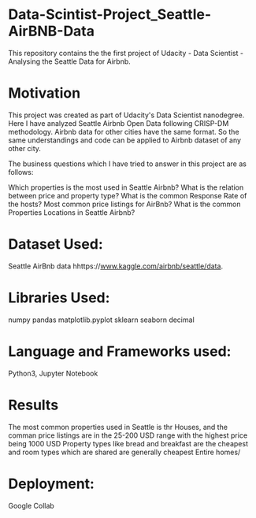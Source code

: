 # Data-Scintist-Project_Seattle-AirBNB-Data
This repository contains the the first project of Udacity - Data Scientist - Analysing the Seattle Data for Airbnb.

# Motivation
This project was created as part of Udacity's Data Scientist nanodegree. Here I have analyzed Seattle Airbnb Open Data following CRISP-DM methodology. Airbnb data for other cities have the same format. So the same understandings and code can be applied to Airbnb dataset of any other city.

The business questions which I have tried to answer in this project are as follows:

Which properties is the most used in Seattle Airbnb? What is the relation between price and property type? What is the common Response Rate of the hosts? Most common price listings for AirBnb? What is the common Properties Locations in Seattle Airbnb?

# Dataset Used:
Seattle AirBnb data hhttps://www.kaggle.com/airbnb/seattle/data.

# Libraries Used:
numpy pandas matplotlib.pyplot sklearn seaborn decimal

# Language and Frameworks used:
Python3, Jupyter Notebook

# Results
The most common properties used in Seattle is thr Houses, and the comman price listings are in the 25-200 USD range with the highest price being 1000 USD Property types like bread and breakfast are the cheapest and room types which are shared are generally cheapest Entire homes/

# Deployment:
Google Collab
